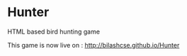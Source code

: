 # Hunter
HTML based bird hunting game

This game is now live on : http://bilashcse.github.io/Hunter
